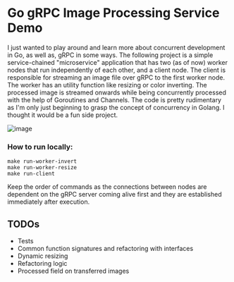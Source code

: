 # Go gRPC Image Processing Service Demo

I just wanted to play around and learn more about concurrent development in Go, as well as, gRPC in some ways. The following project is a simple service-chained "microservice" application that has two (as of now) worker nodes that run independently of each other, and a client node. The client is responsible for streaming an image file over gRPC to the first worker node. The worker has an utility function like resizing or color inverting. The processed image is streamed onwards while being concurrently processed with the help of Goroutines and Channels. The code is pretty rudimentary as I'm only just beginning to grasp the concept of concurrency in Golang. I thought it would be a fun side project.

![image](https://github.com/kerosiinikone/go-image-processor/assets/100020686/2e5d245e-0458-40be-9ac8-1387877c5781)

### How to run locally:
```
make run-worker-invert
make run-worker-resize
make run-client
```

Keep the order of commands as the connections between nodes are dependent on the gRPC server coming alive first and they are established immediately after execution.

## TODOs

- Tests
- Common function signatures and refactoring with interfaces
- Dynamic resizing
- Refactoring logic
- Processed field on transferred images
